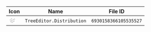 | Icon | Name | File ID |
| ---  | ---  | ---     |
| ![](TreeEditor.Distribution.png) | `TreeEditor.Distribution` | `6930158366105535527` |
